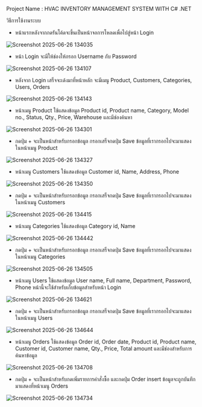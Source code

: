 Project Name : HVAC INVENTORY MANAGEMENT SYSTEM WITH C# .NET

วิธีการใช้งานระบบ

- หน้าแรกหลังจากกดรันโค้ดจะขึ้นเป็นหน้าจอการโหลดเพื่อไปสู่หน้า Login 


![Screenshot 2025-06-26 134035](https://github.com/user-attachments/assets/33adb586-63a1-431b-90f1-9d013e33154c)

- หน้า Login จะมีให้ช่องให้กรอก Username กับ Password

![Screenshot 2025-06-26 134107](https://github.com/user-attachments/assets/09e6bae7-2ae6-459e-bdd8-0deee56a1f69)

- หลังจาก Login เสร็จจะเด้งมาที่หน้าหลัก จะมีเมนู Product, Customers, Categories, Users, Orders

![Screenshot 2025-06-26 134143](https://github.com/user-attachments/assets/37743ae9-1372-4f12-85a6-f105c5ea9228)

- หน้าเมนู Product ใช้แสดงข้อมูล Product id, Product name, Category, Model no., Status, Qty., Price, Warehouse และมีช่องค้นหา

![Screenshot 2025-06-26 134301](https://github.com/user-attachments/assets/1fea6413-b14a-4167-b689-e1a3d850e12f)

- กดปุ่ม + จะเป็นหน้าสำหรับกรอกข้อมูล กรอกเสร็จกดปุ่ม Save ข้อมูลที่เรากรอกไปจะมาแสดงในหน้าเมนู Product

![Screenshot 2025-06-26 134327](https://github.com/user-attachments/assets/5e37997e-f9c7-476d-9715-f5138abfca98)

- หน้าเมนู Customers ใช้แสดงข้อมูล Customer id, Name, Address, Phone

![Screenshot 2025-06-26 134350](https://github.com/user-attachments/assets/392b1409-f328-4b39-9317-a77206a6f84f)

- กดปุ่ม + จะเป็นหน้าสำหรับกรอกข้อมูล กรอกเสร็จกดปุ่ม Save ข้อมูลที่เรากรอกไปจะมาแสดงในหน้าเมนู Customers

![Screenshot 2025-06-26 134415](https://github.com/user-attachments/assets/108a37e4-8327-4219-94d3-fbbb2a2d5b49)

- หน้าเมนู Categories ใช้แสดงข้อมูล Category id, Name

![Screenshot 2025-06-26 134442](https://github.com/user-attachments/assets/f262a15e-5e16-4933-92bb-22486135cd3f)

- กดปุ่ม + จะเป็นหน้าสำหรับกรอกข้อมูล กรอกเสร็จกดปุ่ม Save ข้อมูลที่เรากรอกไปจะมาแสดงในหน้าเมนู Categories

![Screenshot 2025-06-26 134505](https://github.com/user-attachments/assets/8f6b02fa-b999-429c-b9ea-fc1261f4bd2d)

- หน้าเมนู Users ใช้แสดงข้อมูล User name, Full name, Department, Password, Phone หน้านี้จะใช้สำหรับเก็บข้อมูลสำหรับหน้า Login

![Screenshot 2025-06-26 134621](https://github.com/user-attachments/assets/92609482-7faf-4c83-8863-1bdd1e1b5b45)

- กดปุ่ม + จะเป็นหน้าสำหรับกรอกข้อมูล กรอกเสร็จกดปุ่ม Save ข้อมูลที่เรากรอกไปจะมาแสดงในหน้าเมนู Users

![Screenshot 2025-06-26 134644](https://github.com/user-attachments/assets/df408b65-614e-4a12-a3ad-1cbb6c01d8b0)

- หน้าเมนู Orders ใช้แสดงข้อมูล Order id, Order date, Product id, Product name, Customer id, Customer name, Qty., Price, Total amount และมีช่องสำหรับการค้นหาข้อมูล

![Screenshot 2025-06-26 134708](https://github.com/user-attachments/assets/7cbaebbd-fb37-4cf3-9473-ea53145b4521)

- กดปุ่ม + จะเป็นหน้าสำหรับกดเพิ่มรายการคำสั่งซื้อ และกดปุ่ม Order insert ข้อมูลจะถูกบันทึกมาแสดงที่หน้าเมนู Orders

![Screenshot 2025-06-26 134734](https://github.com/user-attachments/assets/187586ef-9cb6-4189-9f09-f2189a45701b)














